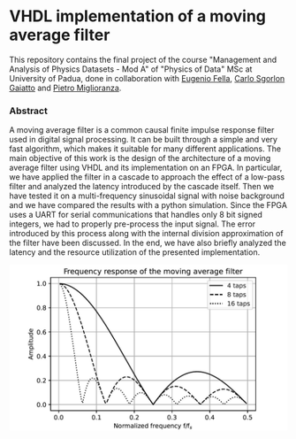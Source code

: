 # VHDL implementation of a moving average filter

This repository contains the final project of the course "Management and Analysis of Physics Datasets - Mod A" of "Physics of Data" MSc at University of Padua, done in collaboration with [Eugenio Fella](https://github.com/eugeniofella), [Carlo Sgorlon Gaiatto](https://github.com/carlosgorlongaiatto) and [Pietro Miglioranza](https://github.com/pmiglioranza).

### Abstract
A moving average filter is a common causal finite impulse response filter used in digital signal processing. It can be built through a simple and very fast algorithm, which makes it suitable for many different applications. The main objective of this work is the design of the architecture of a moving average filter using VHDL and its implementation on an FPGA. In particular, we have applied the filter in a cascade to approach the effect of a low-pass filter and analyzed the latency introduced by the cascade itself. Then we have tested it on a multi-frequency sinusoidal signal with noise background and we have compared the results with a python simulation. Since the FPGA uses a UART for serial communications that handles only 8 bit signed integers, we had to properly pre-process the input signal. The error introduced by this process along with the internal division approximation of the filter have been discussed. In the end, we have also briefly analyzed the latency and the resource utilization of the presented implementation.

<img align='centre' src='https://github.com/chiaramaccani/VHDL_Moving_Average_Project/blob/main/images/FrequencyResponse.JPG?raw=true'  style='width:600px;'/>
